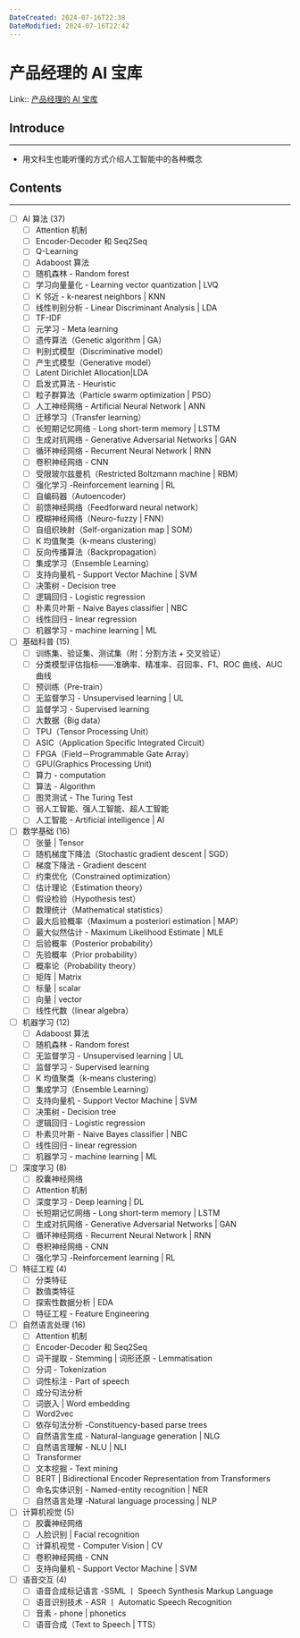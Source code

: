 ```yaml
---
DateCreated: 2024-07-16T22:38
DateModified: 2024-07-16T22:42
---
```

# 产品经理的 AI 宝库

Link:: [产品经理的 AI 宝库](https://easyai.tech/)

## Introduce
---
- 用文科生也能听懂的方式介绍人工智能中的各种概念

## Contents
---
- [ ] AI 算法 (37)
	- [ ] Attention 机制
	- [ ] Encoder-Decoder 和 Seq2Seq
	- [ ] Q-Learning
	- [ ] Adaboost 算法
	- [ ] 随机森林 - Random forest
	- [ ] 学习向量量化 - Learning vector quantization | LVQ
	- [ ] K 邻近 - k-nearest neighbors | KNN
	- [ ] 线性判别分析 - Linear Discriminant Analysis | LDA
	- [ ] TF-IDF
	- [ ] 元学习 - Meta learning
	- [ ] 遗传算法（Genetic algorithm | GA）
	- [ ] 判别式模型（Discriminative model）
	- [ ] 产生式模型（Generative model）
	- [ ] Latent Dirichlet Allocation|LDA
	- [ ] 启发式算法 - Heuristic
	- [ ] 粒子群算法（Particle swarm optimization | PSO）
	- [ ] 人工神经网络 - Artificial Neural Network | ANN
	- [ ] 迁移学习（Transfer learning）
	- [ ] 长短期记忆网络 - Long short-term memory | LSTM
	- [ ] 生成对抗网络 - Generative Adversarial Networks | GAN
	- [ ] 循环神经网络 - Recurrent Neural Network | RNN
	- [ ] 卷积神经网络 - CNN
	- [ ] 受限玻尔兹曼机（Restricted Boltzmann machine | RBM）
	- [ ] 强化学习 -Reinforcement learning | RL
	- [ ] 自编码器（Autoencoder）
	- [ ] 前馈神经网络（Feedforward neural network）
	- [ ] 模糊神经网络（Neuro-fuzzy | FNN）
	- [ ] 自组织映射（Self-organization map | SOM）
	- [ ] K 均值聚类（k-means clustering）
	- [ ] 反向传播算法（Backpropagation）
	- [ ] 集成学习（Ensemble Learning）
	- [ ] 支持向量机 - Support Vector Machine | SVM
	- [ ] 决策树 - Decision tree
	- [ ] 逻辑回归 - Logistic regression
	- [ ] 朴素贝叶斯 - Naive Bayes classifier | NBC
	- [ ] 线性回归 - linear regression
	- [ ] 机器学习 - machine learning | ML
- [ ] 基础科普 (15)
	- [ ] 训练集、验证集、测试集（附：分割方法 + 交叉验证）
	- [ ] 分类模型评估指标——准确率、精准率、召回率、F1、ROC 曲线、AUC 曲线
	- [ ] 预训练（Pre-train）
	- [ ] 无监督学习 - Unsupervised learning | UL
	- [ ] 监督学习 - Supervised learning
	- [ ] 大数据（Big data）
	- [ ] TPU（Tensor Processing Unit）
	- [ ] ASIC（Application Specific Integrated Circuit）
	- [ ] FPGA（Field－Programmable Gate Array）
	- [ ] GPU(Graphics Processing Unit)
	- [ ] 算力 - computation
	- [ ] 算法 - Algorithm
	- [ ] 图灵测试 - The Turing Test
	- [ ] 弱人工智能、强人工智能、超人工智能
	- [ ] 人工智能 - Artificial intelligence | AI
- [ ] 数学基础 (16)
	- [ ] 张量 | Tensor
	- [ ] 随机梯度下降法（Stochastic gradient descent | SGD）
	- [ ] 梯度下降法 - Gradient descent
	- [ ] 约束优化（Constrained optimization）
	- [ ] 估计理论（Estimation theory）
	- [ ] 假设检验（Hypothesis test）
	- [ ] 数理统计（Mathematical statistics）
	- [ ] 最大后验概率（Maximum a posteriori estimation | MAP）
	- [ ] 最大似然估计 - Maximum Likelihood Estimate | MLE
	- [ ] 后验概率（Posterior probability）
	- [ ] 先验概率（Prior probability）
	- [ ] 概率论（Probability theory）
	- [ ] 矩阵 | Matrix
	- [ ] 标量 | scalar
	- [ ] 向量 | vector
	- [ ] 线性代数（linear algebra）
- [ ] 机器学习 (12)
	- [ ] Adaboost 算法
	- [ ] 随机森林 - Random forest
	- [ ] 无监督学习 - Unsupervised learning | UL
	- [ ] 监督学习 - Supervised learning
	- [ ] K 均值聚类（k-means clustering）
	- [ ] 集成学习（Ensemble Learning）
	- [ ] 支持向量机 - Support Vector Machine | SVM
	- [ ] 决策树 - Decision tree
	- [ ] 逻辑回归 - Logistic regression
	- [ ] 朴素贝叶斯 - Naive Bayes classifier | NBC
	- [ ] 线性回归 - linear regression
	- [ ] 机器学习 - machine learning | ML
- [ ] 深度学习 (8)
	- [ ] 胶囊神经网络
	- [ ] Attention 机制
	- [ ] 深度学习 - Deep learning | DL
	- [ ] 长短期记忆网络 - Long short-term memory | LSTM
	- [ ] 生成对抗网络 - Generative Adversarial Networks | GAN
	- [ ] 循环神经网络 - Recurrent Neural Network | RNN
	- [ ] 卷积神经网络 - CNN
	- [ ] 强化学习 -Reinforcement learning | RL
- [ ] 特征工程 (4)
	- [ ] 分类特征
	- [ ] 数值类特征
	- [ ] 探索性数据分析 | EDA
	- [ ] 特征工程 - Feature Engineering
- [ ] 自然语言处理 (16)
	- [ ] Attention 机制
	- [ ] Encoder-Decoder 和 Seq2Seq
	- [ ] 词干提取 - Stemming | 词形还原 - Lemmatisation
	- [ ] 分词 - Tokenization
	- [ ] 词性标注 - Part of speech
	- [ ] 成分句法分析
	- [ ] 词嵌入 | Word embedding
	- [ ] Word2vec
	- [ ] 依存句法分析 -Constituency-based parse trees
	- [ ] 自然语言生成 - Natural-language generation | NLG
	- [ ] 自然语言理解 - NLU | NLI
	- [ ] Transformer
	- [ ] 文本挖掘 - Text mining
	- [ ] BERT | Bidirectional Encoder Representation from Transformers
	- [ ] 命名实体识别 - Named-entity recognition | NER
	- [ ] 自然语言处理 -Natural language processing | NLP
- [ ] 计算机视觉 (5)
	- [ ] 胶囊神经网络
	- [ ] 人脸识别 | Facial recognition
	- [ ] 计算机视觉 - Computer Vision | CV
	- [ ] 卷积神经网络 - CNN
	- [ ] 支持向量机 - Support Vector Machine | SVM
- [ ] 语音交互 (4)
	- [ ] 语音合成标记语言 -SSML 丨 Speech Synthesis Markup Language
	- [ ] 语音识别技术 - ASR 丨 Automatic Speech Recognition
	- [ ] 音素 - phone | phonetics
	- [ ] 语音合成（Text to Speech | TTS）
